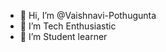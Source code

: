 - 👋 Hi, I’m @Vaishnavi-Pothugunta
- 👀 I’m Tech Enthusiastic
- 🌱 I’m Student learner

<!---
Vaishnavi-Pothugunta/Vaishnavi-Pothugunta is a ✨ special ✨ repository because its `README.md` (this file) appears on your GitHub profile.
You can click the Preview link to take a look at your changes.
--->
